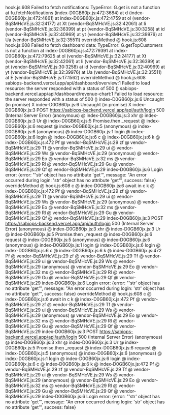 hook.js:608  Failed to fetch notifications: TypeError: G.get is not a function
    at fu.fetchNotifications (index-D0GB60jx.js:472:3684)
    at d (index-D0GB60jx.js:472:4861)
    at index-D0GB60jx.js:472:4759
    at ol (vendor-BqSMHcVE.js:32:24177)
    at Xt (vendor-BqSMHcVE.js:32:42061)
    at Ii (vendor-BqSMHcVE.js:32:36399)
    at pt (vendor-BqSMHcVE.js:30:3258)
    at id (vendor-BqSMHcVE.js:32:40969)
    at yt (vendor-BqSMHcVE.js:32:39976)
    at Ua (vendor-BqSMHcVE.js:32:35511)
overrideMethod @ hook.js:608
hook.js:608  Failed to fetch dashboard data: TypeError: G.getTopCustomers is not a function
    at index-D0GB60jx.js:472:79391
    at index-D0GB60jx.js:472:79625
    at ol (vendor-BqSMHcVE.js:32:24177)
    at Xt (vendor-BqSMHcVE.js:32:42061)
    at Ii (vendor-BqSMHcVE.js:32:36399)
    at pt (vendor-BqSMHcVE.js:30:3258)
    at id (vendor-BqSMHcVE.js:32:40969)
    at yt (vendor-BqSMHcVE.js:32:39976)
    at Ua (vendor-BqSMHcVE.js:32:35511)
    at E (vendor-BqSMHcVE.js:17:1562)
overrideMethod @ hook.js:608
sabiops-backend.vercel.app/api/dashboard/overview:1   Failed to load resource: the server responded with a status of 500 ()
sabiops-backend.vercel.app/api/dashboard/revenue-chart:1   Failed to load resource: the server responded with a status of 500 ()
index-D0GB60jx.js:6  Uncaught (in promise) X
index-D0GB60jx.js:6  Uncaught (in promise) X
index-D0GB60jx.js:3   POST https://sabiops-backend.vercel.app/api/auth/login 500 (Internal Server Error)
(anonymous) @ index-D0GB60jx.js:3
xhr @ index-D0GB60jx.js:3
Ur @ index-D0GB60jx.js:5
Promise.then
_request @ index-D0GB60jx.js:6
request @ index-D0GB60jx.js:5
(anonymous) @ index-D0GB60jx.js:6
(anonymous) @ index-D0GB60jx.js:1
login @ index-D0GB60jx.js:6
login @ index-D0GB60jx.js:6
c @ index-D0GB60jx.js:6
k @ index-D0GB60jx.js:472
Pf @ vendor-BqSMHcVE.js:29
zf @ vendor-BqSMHcVE.js:29
Tf @ vendor-BqSMHcVE.js:29
ui @ vendor-BqSMHcVE.js:29
Ws @ vendor-BqSMHcVE.js:29
(anonymous) @ vendor-BqSMHcVE.js:29
Eo @ vendor-BqSMHcVE.js:32
ms @ vendor-BqSMHcVE.js:29
Rl @ vendor-BqSMHcVE.js:29
Gu @ vendor-BqSMHcVE.js:29
Qf @ vendor-BqSMHcVE.js:29
index-D0GB60jx.js:6  Login error: {error: "'str' object has no attribute 'get'", message: "An error occurred during login: 'str' object has no attribute 'get'", success: false}
overrideMethod @ hook.js:608
c @ index-D0GB60jx.js:6
await in c
k @ index-D0GB60jx.js:472
Pf @ vendor-BqSMHcVE.js:29
zf @ vendor-BqSMHcVE.js:29
Tf @ vendor-BqSMHcVE.js:29
ui @ vendor-BqSMHcVE.js:29
Ws @ vendor-BqSMHcVE.js:29
(anonymous) @ vendor-BqSMHcVE.js:29
Eo @ vendor-BqSMHcVE.js:32
ms @ vendor-BqSMHcVE.js:29
Rl @ vendor-BqSMHcVE.js:29
Gu @ vendor-BqSMHcVE.js:29
Qf @ vendor-BqSMHcVE.js:29
index-D0GB60jx.js:3   POST https://sabiops-backend.vercel.app/api/auth/login 500 (Internal Server Error)
(anonymous) @ index-D0GB60jx.js:3
xhr @ index-D0GB60jx.js:3
Ur @ index-D0GB60jx.js:5
Promise.then
_request @ index-D0GB60jx.js:6
request @ index-D0GB60jx.js:5
(anonymous) @ index-D0GB60jx.js:6
(anonymous) @ index-D0GB60jx.js:1
login @ index-D0GB60jx.js:6
login @ index-D0GB60jx.js:6
c @ index-D0GB60jx.js:6
k @ index-D0GB60jx.js:472
Pf @ vendor-BqSMHcVE.js:29
zf @ vendor-BqSMHcVE.js:29
Tf @ vendor-BqSMHcVE.js:29
ui @ vendor-BqSMHcVE.js:29
Ws @ vendor-BqSMHcVE.js:29
(anonymous) @ vendor-BqSMHcVE.js:29
Eo @ vendor-BqSMHcVE.js:32
ms @ vendor-BqSMHcVE.js:29
Rl @ vendor-BqSMHcVE.js:29
Gu @ vendor-BqSMHcVE.js:29
Qf @ vendor-BqSMHcVE.js:29
index-D0GB60jx.js:6  Login error: {error: "'str' object has no attribute 'get'", message: "An error occurred during login: 'str' object has no attribute 'get'", success: false}
overrideMethod @ hook.js:608
c @ index-D0GB60jx.js:6
await in c
k @ index-D0GB60jx.js:472
Pf @ vendor-BqSMHcVE.js:29
zf @ vendor-BqSMHcVE.js:29
Tf @ vendor-BqSMHcVE.js:29
ui @ vendor-BqSMHcVE.js:29
Ws @ vendor-BqSMHcVE.js:29
(anonymous) @ vendor-BqSMHcVE.js:29
Eo @ vendor-BqSMHcVE.js:32
ms @ vendor-BqSMHcVE.js:29
Rl @ vendor-BqSMHcVE.js:29
Gu @ vendor-BqSMHcVE.js:29
Qf @ vendor-BqSMHcVE.js:29
index-D0GB60jx.js:3   POST https://sabiops-backend.vercel.app/api/auth/login 500 (Internal Server Error)
(anonymous) @ index-D0GB60jx.js:3
xhr @ index-D0GB60jx.js:3
Ur @ index-D0GB60jx.js:5
Promise.then
_request @ index-D0GB60jx.js:6
request @ index-D0GB60jx.js:5
(anonymous) @ index-D0GB60jx.js:6
(anonymous) @ index-D0GB60jx.js:1
login @ index-D0GB60jx.js:6
login @ index-D0GB60jx.js:6
c @ index-D0GB60jx.js:6
k @ index-D0GB60jx.js:472
Pf @ vendor-BqSMHcVE.js:29
zf @ vendor-BqSMHcVE.js:29
Tf @ vendor-BqSMHcVE.js:29
ui @ vendor-BqSMHcVE.js:29
Ws @ vendor-BqSMHcVE.js:29
(anonymous) @ vendor-BqSMHcVE.js:29
Eo @ vendor-BqSMHcVE.js:32
ms @ vendor-BqSMHcVE.js:29
Rl @ vendor-BqSMHcVE.js:29
Gu @ vendor-BqSMHcVE.js:29
Qf @ vendor-BqSMHcVE.js:29
index-D0GB60jx.js:6  Login error: {error: "'str' object has no attribute 'get'", message: "An error occurred during login: 'str' object has no attribute 'get'", success: false}